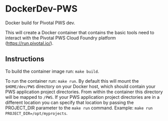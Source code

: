 # DockerDev-PWS
Docker build for Pivotal PWS dev.

This will create a Docker container that contains the basic tools need to interact with the Pivotal PWS Cloud Foundry platform (https://run.pivotal.io/).

## Instructions

To build the container image run: `make build`.

To run the container run: `make run`. By default this will mount the `$HOME/dev/PWS` directory on your Docker host, which should contain your PWS application project directories. From within the container this directory will be mapped to `/PWS`. If your PWS application project directories are in a different location you can specify that location by passing the PROJECT_DIR parameter to the `make run` command. Example: `make run PROJECT_DIR=/opt/myprojects`.  
